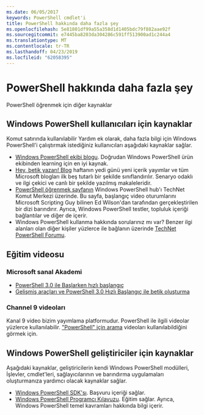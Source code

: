 ```yaml
---
ms.date: 06/05/2017
keywords: PowerShell cmdlet'i
title: PowerShell hakkında daha fazla şey
ms.openlocfilehash: 5e81801df99a55a358d1d1405bdc79f882aae92f
ms.sourcegitcommit: e7445ba8203da304286c591ff513900ad1c244a4
ms.translationtype: MT
ms.contentlocale: tr-TR
ms.lasthandoff: 04/23/2019
ms.locfileid: "62058395"
---
```

# <a name="more-powershell-learning"></a>PowerShell hakkında daha fazla şey

PowerShell öğrenmek için diğer kaynaklar

## <a name="resources-for-windows-powershell-users"></a>Windows PowerShell kullanıcıları için kaynaklar

Komut satırında kullanılabilir Yardım ek olarak, daha fazla bilgi için Windows PowerShell'i çalıştırmak istediğiniz kullanıcıları aşağıdaki kaynaklar sağlar.

- [Windows PowerShell ekibi blogu](https://blogs.msdn.microsoft.com/powershell/). Doğrudan Windows PowerShell ürün ekibinden learning için en iyi kaynak.
- [Hey, betik yazarı! Blog](https://blogs.technet.microsoft.com/heyscriptingguy/) haftanın yedi günü yeni içerik yayımlar ve tüm Microsoft blogları ilk beş tutarlı bir şekilde sınıflandırılır. Senaryo odaklı ve ilgi çekici ve canlı bir şekilde yazılmış makaleleridir.
- [PowerShell öğrenmek sayfanın](https://blogs.technet.microsoft.com/heyscriptingguy/2015/01/04/weekend-scripter-the-best-ways-to-learn-powershell/) Windows PowerShell hub'ı TechNet Komut Merkezi üzerinde. Bu sayfa, başlangıç video oturumlarını Microsoft Scripting Guy bilinen Ed Wilson'dan tarafından gerçekleştirilen bir dizi barındırır. Ayrıca, Windows PowerShell testler, topluluk içeriği bağlantılar ve diğer de içerir.
- Windows PowerShell kullanma hakkında sorularınız mı var? Benzer ilgi alanları olan diğer kişiler yüzlerce ile bağlanın üzerinde [TechNet PowerShell Forumu](https://social.technet.microsoft.com/Forums/home?forum=winserverpowershell).

## <a name="video-training"></a>Eğitim videosu

### <a name="microsoft-virtual-academy"></a>Microsoft sanal Akademi

- [PowerShell 3.0 ile Başlarken hızlı başlangıç](https://mva.microsoft.com/en-US/training-courses/getting-started-with-powershell-30-jump-start-8276)
- [Gelişmiş araçları ve PowerShell 3.0 Hızlı Başlangıç ile betik oluşturma](https://mva.microsoft.com/en-US/training-courses/advanced-tools-scripting-with-powershell-30-jump-start-8277)

### <a name="channel-9-videos"></a>Channel 9 videoları

Kanal 9 video bizim yayımlama platformudur. PowerShell ile ilgili videolar yüzlerce kullanılabilir. ["PowerShell" için arama](https://channel9.msdn.com/Search?term=PowerShell&sortBy=top-rated) videoları kullanılabildiğini görmek için.

## <a name="resources-for-windows-powershell-developers"></a>Windows PowerShell geliştiriciler için kaynaklar

Aşağıdaki kaynaklar, geliştiricilerin kendi Windows PowerShell modülleri, İşlevler, cmdlet'leri, sağlayıcılarının ve barındırma uygulamaları oluşturmanıza yardımcı olacak kaynaklar sağlar.

- [Windows PowerShell SDK'sı](https://go.microsoft.com/fwlink/p/?LinkID=89595). Başvuru içeriği sağlar.
- [Windows PowerShell Programcı Kılavuzu](https://go.microsoft.com/fwlink/p/?LinkID=89596). Eğitim sağlar. Ayrıca, Windows PowerShell temel kavramları hakkında bilgi içerir.
